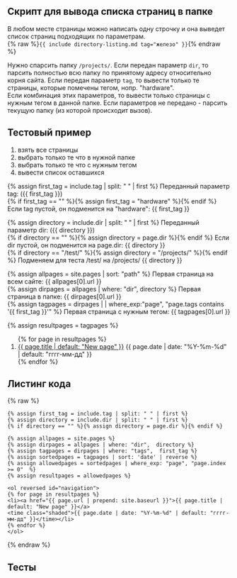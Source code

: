 ## Скрипт для вывода списка страниц в папке
В любом месте страницы можно написать одну строчку и она выведет список страниц подходящих по параметрам.  
{% raw %}```{{ include directory-listing.md tag="железо" }}```{% endraw %}

Нужно спарсить папку ```/projects/```.
Если передан параметр ```dir```, то парсить полностью всю папку по принятому адресу относительно корня сайта.
Если передан параметр ```tag```, то вывести только те страницы, которые помечены тегом, нопр. "hardware".  
Если комбинация этих параметров, то вывести только страницы с нужным тегом в  данной папке.
Если параметров не передано - парсить текущую папку (из которой происходит вызов).

## Тестовый пример

1. взять все страницы
2. выбрать только те что в нужной папке
3. выбрать только те что с нужным тегом
4. вывести список оставшихся

{% assign first_tag = include.tag | split: " " | first %}
Переданный параметр tag: ({{ first_tag }})<br>
{% if first_tag == "" %}{% assign first_tag = "hardware" %}{% endif %}
Если tag пустой, он подменится на "hardware": {{ first_tag }}<br>

{% assign directory = include.dir | split: " " | first %}
Переданный параметр dir: ({{ directory }})<br>
{% if directory == "" %}{% assign directory = page.dir %}{% endif %}
Если dir пустой, он подменится на page.dir: {{ directory }}<br>
{% if directory == "/test/" %}{% assign directory = "/projects/" %}{% endif %}
Подменяем для теста /test/ на /projects/ {{ directory }}<br>


{% assign allpages = site.pages | sort: "path" %}
Первая страница на всем сайте: {{ allpages[0].url }}<br>
{% assign dirpages = allpages | where: "dir",  directory %}
Первая страница  в папке: {{ dirpages[0].url }}<br> 
{% assign tagpages = dirpages | | where_exp:"page", "page.tags contains '{{ first_tag }}'" %}
Первая страница с нужным тегом: {{ tagpages[0].url }}<br>



{% assign resultpages = tagpages %}
<ol reversed id="navigation">
{% for page in resultpages %}
<li><a href="{{ page.url | prepend: site.baseurl }}">{{ page.title | default: "New page" }}</a> 
<time class="shaded">{{ page.date | date: "%Y-%m-%d" | default: "гггг-мм-дд" }}</time></li>
{% endfor %}
</ol>

## Листинг кода
{% raw %}
``` 
{% assign first_tag = include.tag | split: " " | first %}
{% assign directory = include.dir | split: " " | first %}
{% if directory == "" %}{% assign directory = page.dir %}{% endif %}

{% assign allpages = site.pages %}
{% assign dirpages = allpages | where: "dir",  directory %}
{% assign tagpages = dirpages | where: "tags",  first_tag %}
{% assign sortedpages = tagpages | sort: 'date' | reverse %}
{% assign allowedpages = sortedpages | where_exp: "page", "page.index >= 0"	 %}
{% assign resultpages = allowedpages %}

<ol reversed id="navigation">
{% for page in resultpages %}
<li><a href="{{ page.url | prepend: site.baseurl }}">{{ page.title | default: "New page" }}</a> 
<time class="shaded">{{ page.date | date: "%Y-%m-%d" | default: "гггг-мм-дд" }}</time></li>
{% endfor %}
</ol>
```
{% endraw %}


## Тесты


